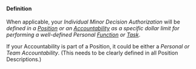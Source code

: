 #### Definition  

When applicable, your *Individual Minor Decision Authorization* will be *defined in a [Position](https://github.com/gcassel/Modular-Organizing-Terminology/blob/JOBranch/terms/position.md) or an [Accountability](https://github.com/gcassel/Modular-Organizing-Terminology/blob/JOBranch/terms/accountability.md) as a specific dollar limit for performing a well-defined Personal [Function](https://github.com/gcassel/Modular-Organizing-Terminology/blob/JOBranch/terms/function.md) or [Task](https://github.com/gcassel/Modular-Organizing-Terminology/blob/JOBranch/terms/task.md)*.
 
If your Accountability is part of a Position, it could be either a *Personal or Team Accountability*.  (This needs to be clearly defined in all Position Descriptions.) 

